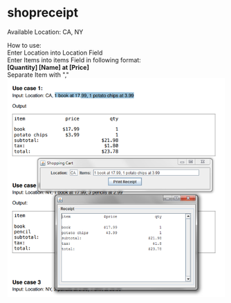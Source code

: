 # shopreceipt
Available Location: CA, NY      

How to use:      
Enter Location into Location Field       
Enter Items into items Field in following format:      
**[Quantity] [Name] at [Price]**     
Separate Item with ","      
![User Guide](userGuide.PNG)
